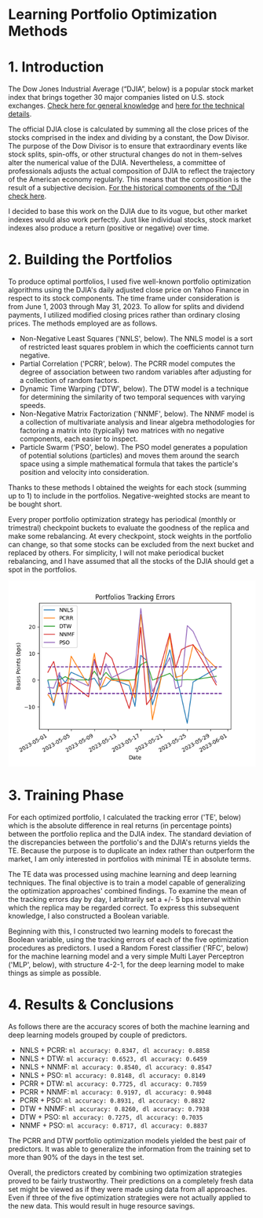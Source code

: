 # **Learning Portfolio Optimization Methods**

# 1. Introduction

The Dow Jones Industrial Average (“DJIA”, below) is a popular stock market index that brings together 30 major companies listed on U.S. stock exchanges. [Check here for general knowledge](https://en.wikipedia.org/wiki/Dow_Jones_Industrial_Average) and [here for the technical details](https://www.spglobal.com/spdji/en/documents/methodologies/methodology-dj-averages.pdf).

The official DJIA close is calculated by summing all the close prices of the stocks comprised in the index and dividing by a constant, the Dow Divisor. The purpose of the Dow Divisor is to ensure that extraordinary events like stock splits, spin-offs, or other structural changes do not in them-selves alter the numerical value of the DJIA. Nevertheless, a committee of professionals adjusts the actual composition of DJIA to reflect the trajectory of the American economy regularly. This means that the composition is the result of a subjective decision. [For the historical components of the ^DJI check here](https://en.wikipedia.org/wiki/Historical_components_of_the_Dow_Jones_Industrial_Average).

I decided to base this work on the DJIA due to its vogue, but other market indexes would also work perfectly. Just like individual stocks, stock market indexes also produce a return (positive or negative) over time.

# 2. Building the Portfolios

To produce optimal portfolios, I used five well-known portfolio optimization algorithms using the DJIA's daily adjusted close price on Yahoo Finance in respect to its stock components. The time frame under consideration is from June 1, 2003 through May 31, 2023. To allow for splits and dividend payments, I utilized modified closing prices rather than ordinary closing prices. The methods employed are as follows.

*   Non-Negative Least Squares ('NNLS', below). The NNLS model is a sort of restricted least squares problem in which the coefficients cannot turn negative.
*   Partial Correlation ('PCRR', below). The PCRR model computes the degree of association between two random variables after adjusting for a collection of random factors.
*   Dynamic Time Warping ('DTW', below). The DTW model is a technique for determining the similarity of two temporal sequences with varying speeds.
*   Non-Negative Matrix Factorization ('NNMF', below). The NNMF model is a collection of multivariate analysis and linear algebra methodologies for factoring a matrix into (typically) two matrices with no negative components, each easier to inspect.
*   Particle Swarm ('PSO', below). The PSO model generates a population of potential solutions (particles) and moves them around the search space using a simple mathematical formula that takes the particle's position and velocity into consideration.

Thanks to these methods I obtained the weights for each stock (summing up to 1) to include in the portfolios. Negative-weighted stocks are meant to be bought short.

Every proper portfolio optimization strategy has periodical (monthly or trimestral) checkpoint buckets to evaluate the goodness of the replica and make some rebalancing. At every checkpoint, stock weights in the portfolio can change, so that some stocks can be excluded from the next bucket and replaced by others. For simplicity, I will not make periodical bucket rebalancing, and I have assumed that all the stocks of the DJIA should get a spot in the portfolios.

![img.png](img.png)

# 3. Training Phase

For each optimized portfolio, I calculated the tracking error ('TE', below) which is the absolute difference in real returns (in percentage points) between the portfolio replica and the DJIA index. The standard deviation of the discrepancies between the portfolio's and the DJIA's returns yields the TE. Because the purpose is to duplicate an index rather than outperform the market, I am only interested in portfolios with minimal TE in absolute terms.

The TE data was processed using machine learning and deep learning techniques. The final objective is to train a model capable of generalizing the optimization approaches' combined findings. To examine the mean of the tracking errors day by day, I arbitrarily set a +/- 5 bps interval within which the replica may be regarded correct. To express this subsequent knowledge, I also constructed a Boolean variable.

Beginning with this, I constructed two learning models to forecast the Boolean variable, using the tracking errors of each of the five optimization procedures as predictors. I used a Random Forest classifier ('RFC', below) for the machine learning model and a very simple Multi Layer Perceptron ('MLP', below), with structure 4-2-1, for the deep learning model to make things as simple as possible.

# 4. Results & Conclusions

As follows there are the accuracy scores of both the machine learning and deep learning models grouped by couple of predictors.

*   NNLS + PCRR: `ml accuracy: 0.8347, dl accuracy: 0.8858`
*   NNLS + DTW: `ml accuracy: 0.6523, dl accuracy: 0.6459`
*   NNLS + NNMF: `ml accuracy: 0.8540, dl accuracy: 0.8547`
*   NNLS + PSO: `ml accuracy: 0.8148, dl accuracy: 0.8149`
*   PCRR + DTW: `ml accuracy: 0.7725, dl accuracy: 0.7859`
*   PCRR + NNMF: `ml accuracy: 0.9197, dl accuracy: 0.9048`
*   PCRR + PSO: `ml accuracy: 0.8931, dl accuracy: 0.8832`
*   DTW + NNMF: `ml accuracy: 0.8260, dl accuracy: 0.7938`
*   DTW + PSO: `ml accuracy: 0.7275, dl accuracy: 0.7035`
*   NNMF + PSO: `ml accuracy: 0.8717, dl accuracy: 0.8837`

The PCRR and DTW portfolio optimization models yielded the best pair of predictors. It was able to generalize the information from the training set to more than 90% of the days in the test set.

Overall, the predictors created by combining two optimization strategies proved to be fairly trustworthy. Their predictions on a completely fresh data set might be viewed as if they were made using data from all approaches. Even if three of the five optimization strategies were not actually applied to the new data. This would result in huge resource savings.
